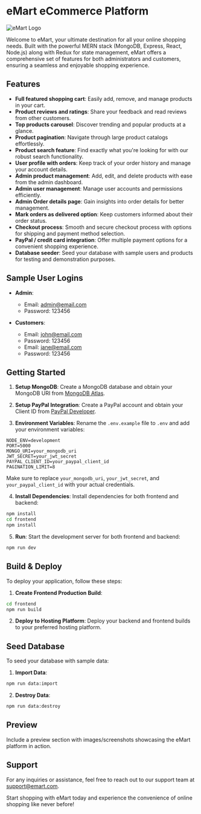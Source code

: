 # eMart eCommerce Platform

![eMart Logo](placeholder_image_url_here)

Welcome to eMart, your ultimate destination for all your online shopping needs. Built with the powerful MERN stack (MongoDB, Express, React, Node.js) along with Redux for state management, eMart offers a comprehensive set of features for both administrators and customers, ensuring a seamless and enjoyable shopping experience.

## Features

- **Full featured shopping cart**: Easily add, remove, and manage products in your cart.
- **Product reviews and ratings**: Share your feedback and read reviews from other customers.
- **Top products carousel**: Discover trending and popular products at a glance.
- **Product pagination**: Navigate through large product catalogs effortlessly.
- **Product search feature**: Find exactly what you're looking for with our robust search functionality.
- **User profile with orders**: Keep track of your order history and manage your account details.
- **Admin product management**: Add, edit, and delete products with ease from the admin dashboard.
- **Admin user management**: Manage user accounts and permissions efficiently.
- **Admin Order details page**: Gain insights into order details for better management.
- **Mark orders as delivered option**: Keep customers informed about their order status.
- **Checkout process**: Smooth and secure checkout process with options for shipping and payment method selection.
- **PayPal / credit card integration**: Offer multiple payment options for a convenient shopping experience.
- **Database seeder**: Seed your database with sample users and products for testing and demonstration purposes.

## Sample User Logins

- **Admin**:
  - Email: admin@email.com
  - Password: 123456

- **Customers**:
  - Email: john@email.com
  - Password: 123456
  - Email: jane@email.com
  - Password: 123456

## Getting Started

1. **Setup MongoDB**: Create a MongoDB database and obtain your MongoDB URI from [MongoDB Atlas](https://www.mongodb.com/cloud/atlas).

2. **Setup PayPal Integration**: Create a PayPal account and obtain your Client ID from [PayPal Developer](https://developer.paypal.com/).

3. **Environment Variables**: Rename the `.env.example` file to `.env` and add your environment variables:

```plaintext
NODE_ENV=development
PORT=5000
MONGO_URI=your_mongodb_uri
JWT_SECRET=your_jwt_secret
PAYPAL_CLIENT_ID=your_paypal_client_id
PAGINATION_LIMIT=8
```

Make sure to replace `your_mongodb_uri`, `your_jwt_secret`, and `your_paypal_client_id` with your actual credentials.

4. **Install Dependencies**: Install dependencies for both frontend and backend:

```bash
npm install
cd frontend
npm install
```

5. **Run**: Start the development server for both frontend and backend:

```bash
npm run dev
```

## Build & Deploy

To deploy your application, follow these steps:

1. **Create Frontend Production Build**:

```bash
cd frontend
npm run build
```

2. **Deploy to Hosting Platform**: Deploy your backend and frontend builds to your preferred hosting platform.

## Seed Database

To seed your database with sample data:

1. **Import Data**:

```bash
npm run data:import
```

2. **Destroy Data**:

```bash
npm run data:destroy
```

## Preview

Include a preview section with images/screenshots showcasing the eMart platform in action.

## Support

For any inquiries or assistance, feel free to reach out to our support team at support@emart.com.

Start shopping with eMart today and experience the convenience of online shopping like never before!
